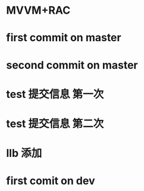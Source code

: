 # MVVM+RAC
# first commit on master
# second commit on master
# test 提交信息 第一次
# test 提交信息 第二次
# llb 添加












# first comit on dev


